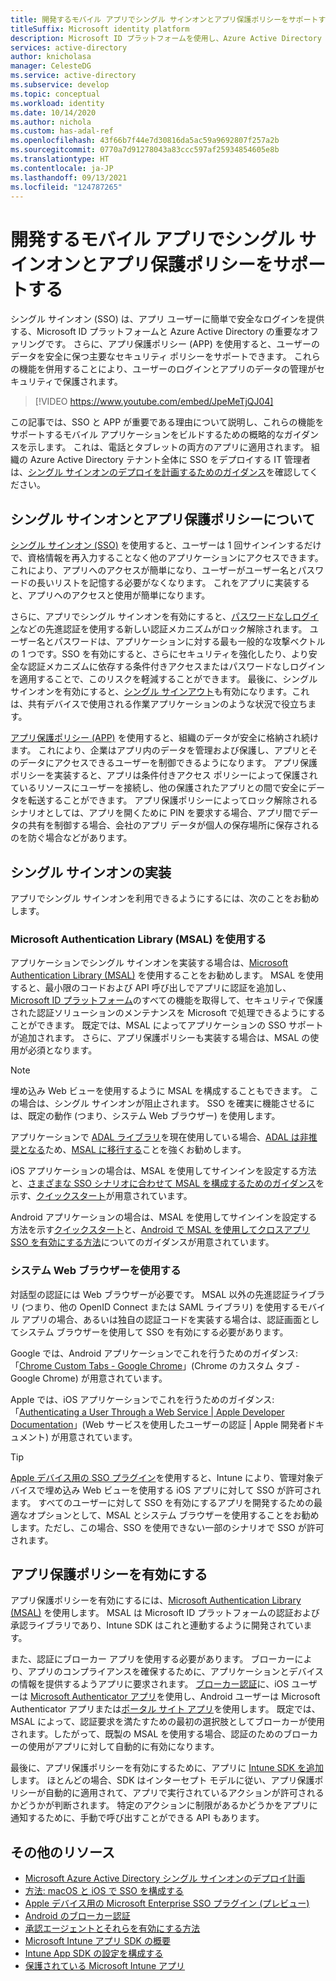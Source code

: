 ```yaml
---
title: 開発するモバイル アプリでシングル サインオンとアプリ保護ポリシーをサポートする | Azure
titleSuffix: Microsoft identity platform
description: Microsoft ID プラットフォームを使用し、Azure Active Directory と統合してシングル サインオンとアプリ保護ポリシーをサポートするモバイル アプリケーションの構築に関する説明と概要。
services: active-directory
author: knicholasa
manager: CelesteDG
ms.service: active-directory
ms.subservice: develop
ms.topic: conceptual
ms.workload: identity
ms.date: 10/14/2020
ms.author: nichola
ms.custom: has-adal-ref
ms.openlocfilehash: 43f66b7f44e7d30816da5ac59a9692807f257a2b
ms.sourcegitcommit: 0770a7d91278043a83ccc597af25934854605e8b
ms.translationtype: HT
ms.contentlocale: ja-JP
ms.lasthandoff: 09/13/2021
ms.locfileid: "124787265"
---
```

# <a name="support-single-sign-on-and-app-protection-policies-in-mobile-apps-you-develop"></a>開発するモバイル アプリでシングル サインオンとアプリ保護ポリシーをサポートする

シングル サインオン (SSO) は、アプリ ユーザーに簡単で安全なログインを提供する、Microsoft ID プラットフォームと Azure Active Directory の重要なオファリングです。 さらに、アプリ保護ポリシー (APP) を使用すると、ユーザーのデータを安全に保つ主要なセキュリティ ポリシーをサポートできます。 これらの機能を併用することにより、ユーザーのログインとアプリのデータの管理がセキュリティで保護されます。

> [!VIDEO https://www.youtube.com/embed/JpeMeTjQJ04]

この記事では、SSO と APP が重要である理由について説明し、これらの機能をサポートするモバイル アプリケーションをビルドするための概略的なガイダンスを示します。 これは、電話とタブレットの両方のアプリに適用されます。 組織の Azure Active Directory テナント全体に SSO をデプロイする IT 管理者は、[シングル サインオンのデプロイを計画するためのガイダンス](../manage-apps/plan-sso-deployment.md)を確認してください。

## <a name="about-single-sign-on-and-app-protection-policies"></a>シングル サインオンとアプリ保護ポリシーについて

[シングル サインオン (SSO)](../manage-apps/plan-sso-deployment.md) を使用すると、ユーザーは 1 回サインインするだけで、資格情報を再入力することなく他のアプリケーションにアクセスできます。 これにより、アプリへのアクセスが簡単になり、ユーザーがユーザー名とパスワードの長いリストを記憶する必要がなくなります。 これをアプリに実装すると、アプリへのアクセスと使用が簡単になります。

さらに、アプリでシングル サインオンを有効にすると、[パスワードなしログイン](../authentication/concept-authentication-passwordless.md)などの先進認証を使用する新しい認証メカニズムがロック解除されます。 ユーザー名とパスワードは、アプリケーションに対する最も一般的な攻撃ベクトルの 1 つです。SSO を有効にすると、さらにセキュリティを強化したり、より安全な認証メカニズムに依存する条件付きアクセスまたはパスワードなしログインを適用することで、このリスクを軽減することができます。 最後に、シングル サインオンを有効にすると、[シングル サインアウト](v2-protocols-oidc.md#single-sign-out)も有効になります。これは、共有デバイスで使用される作業アプリケーションのような状況で役立ちます。

[アプリ保護ポリシー (APP)](/mem/intune/apps/app-protection-policy) を使用すると、組織のデータが安全に格納され続けます。 これにより、企業はアプリ内のデータを管理および保護し、アプリとそのデータにアクセスできるユーザーを制御できるようになります。 アプリ保護ポリシーを実装すると、アプリは条件付きアクセス ポリシーによって保護されているリソースにユーザーを接続し、他の保護されたアプリとの間で安全にデータを転送することができます。 アプリ保護ポリシーによってロック解除されるシナリオとしては、アプリを開くために PIN を要求する場合、アプリ間でデータの共有を制御する場合、会社のアプリ データが個人の保存場所に保存されるのを防ぐ場合などがあります。

## <a name="implementing-single-sign-on"></a>シングル サインオンの実装

アプリでシングル サインオンを利用できるようにするには、次のことをお勧めします。

### <a name="use-the-microsoft-authentication-library-msal"></a>Microsoft Authentication Library (MSAL) を使用する

アプリケーションでシングル サインオンを実装する場合は、[Microsoft Authentication Library (MSAL)](msal-overview.md) を使用することをお勧めします。 MSAL を使用すると、最小限のコードおよび API 呼び出しでアプリに認証を追加し、[Microsoft ID プラットフォーム](./index.yml)のすべての機能を取得して、セキュリティで保護された認証ソリューションのメンテナンスを Microsoft で処理できるようにすることができます。 既定では、MSAL によってアプリケーションの SSO サポートが追加されます。 さらに、アプリ保護ポリシーも実装する場合は、MSAL の使用が必須となります。

> [!NOTE]
> 埋め込み Web ビューを使用するように MSAL を構成することもできます。 この場合は、シングル サインオンが阻止されます。 SSO を確実に機能させるには、既定の動作 (つまり、システム Web ブラウザー) を使用します。

アプリケーションで [ADAL ライブラリ](../azuread-dev/active-directory-authentication-libraries.md)を現在使用している場合、[ADAL は非推奨となる](https://techcommunity.microsoft.com/t5/azure-active-directory-identity/update-your-applications-to-use-microsoft-authentication-library/ba-p/1257363)ため、[MSAL に移行する](msal-migration.md)ことを強くお勧めします。

iOS アプリケーションの場合は、MSAL を使用してサインインを設定する方法と、[さまざまな SSO シナリオに合わせて MSAL を構成するためのガイダンス](single-sign-on-macos-ios.md)を示す、[クイックスタート](quickstart-v2-ios.md)が用意されています。

Android アプリケーションの場合は、MSAL を使用してサインインを設定する方法を示す[クイックスタート](quickstart-v2-android.md)と、[Android で MSAL を使用してクロスアプリ SSO を有効にする方法](msal-android-single-sign-on.md)についてのガイダンスが用意されています。

### <a name="use-the-system-web-browser"></a>システム Web ブラウザーを使用する

対話型の認証には Web ブラウザーが必要です。 MSAL 以外の先進認証ライブラリ (つまり、他の OpenID Connect または SAML ライブラリ) を使用するモバイル アプリの場合、あるいは独自の認証コードを実装する場合は、認証画面としてシステム ブラウザーを使用して SSO を有効にする必要があります。

Google では、Android アプリケーションでこれを行うためのガイダンス: 「[Chrome Custom Tabs - Google Chrome](https://developer.chrome.com/multidevice/android/customtabs)」(Chrome のカスタム タブ - Google Chrome) が用意されています。

Apple では、iOS アプリケーションでこれを行うためのガイダンス: 「[Authenticating a User Through a Web Service | Apple Developer Documentation](https://developer.apple.com/documentation/authenticationservices/authenticating_a_user_through_a_web_service)」(Web サービスを使用したユーザーの認証 | Apple 開発者ドキュメント) が用意されています。

> [!TIP]
> [Apple デバイス用の SSO プラグイン](apple-sso-plugin.md)を使用すると、Intune により、管理対象デバイスで埋め込み Web ビューを使用する iOS アプリに対して SSO が許可されます。 すべてのユーザーに対して SSO を有効にするアプリを開発するための最適なオプションとして、MSAL とシステム ブラウザーを使用することをお勧めします。ただし、この場合、SSO を使用できない一部のシナリオで SSO が許可されます。

## <a name="enable-app-protection-policies"></a>アプリ保護ポリシーを有効にする

アプリ保護ポリシーを有効にするには、[Microsoft Authentication Library (MSAL)](msal-overview.md) を使用します。 MSAL は Microsoft ID プラットフォームの認証および承認ライブラリであり、Intune SDK はこれと連動するように開発されています。

また、認証にブローカー アプリを使用する必要があります。 ブローカーにより、アプリのコンプライアンスを確保するために、アプリケーションとデバイスの情報を提供するようアプリに要求されます。 [ブローカー認証](./msal-android-single-sign-on.md)に、iOS ユーザーは [Microsoft Authenticator アプリ](https://support.microsoft.com/account-billing/sign-in-to-your-accounts-using-the-microsoft-authenticator-app-582bdc07-4566-4c97-a7aa-56058122714c)を使用し、Android ユーザーは Microsoft Authenticator アプリまたは[ポータル サイト アプリ](https://play.google.com/store/apps/details?id=com.microsoft.windowsintune.companyportal)を使用します。 既定では、MSAL によって、認証要求を満たすための最初の選択肢としてブローカーが使用されます。したがって、既製の MSAL を使用する場合、認証のためのブローカーの使用がアプリに対して自動的に有効になります。

最後に、アプリ保護ポリシーを有効にするために、アプリに [Intune SDK を追加](/mem/intune/developer/app-sdk-get-started)します。 ほとんどの場合、SDK はインターセプト モデルに従い、アプリ保護ポリシーが自動的に適用されて、アプリで実行されているアクションが許可されるかどうかが判断されます。 特定のアクションに制限があるかどうかをアプリに通知するために、手動で呼び出すことができる API もあります。

## <a name="additional-resources"></a>その他のリソース

- [Microsoft Azure Active Directory シングル サインオンのデプロイ計画](../manage-apps/plan-sso-deployment.md)
- [方法: macOS と iOS で SSO を構成する](single-sign-on-macos-ios.md)
- [Apple デバイス用の Microsoft Enterprise SSO プラグイン (プレビュー)](apple-sso-plugin.md)
- [Android のブローカー認証](./msal-android-single-sign-on.md)
- [承認エージェントとそれらを有効にする方法](./msal-android-single-sign-on.md)
- [Microsoft Intune アプリ SDK の概要](/mem/intune/developer/app-sdk-get-started)
- [Intune App SDK の設定を構成する](/mem/intune/developer/app-sdk-ios#configure-settings-for-the-intune-app-sdk)
- [保護されている Microsoft Intune アプリ](/mem/intune/apps/apps-supported-intune-apps)
